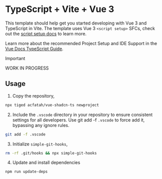 # TypeScript + Vite + Vue 3

This template should help get you started developing with Vue 3 and TypeScript in Vite. The template uses Vue 3 `<script setup>` SFCs, check out the [script setup docs](https://v3.vuejs.org/api/sfc-script-setup.html#sfc-script-setup) to learn more.

Learn more about the recommended Project Setup and IDE Support in the [Vue Docs TypeScript Guide](https://vuejs.org/guide/typescript/overview.html#project-setup).

> [!IMPORTANT]
> WORK IN PROGRESS

## Usage

1. Copy the repository,

```bash
npx tiged acfatah/vue-shadcn-ts newproject
```

2. Include the `.vscode` directory in your repository to ensure consistent settings for all developers. Use git add -f `.vscode` to force add it, bypassing any ignore rules.

```bash
git add -f .vscode
```

3. Initialize `simple-git-hooks`,

```bash
rm -rf .git/hooks && npx simple-git-hooks
```

4. Update and install dependencies

```bash
npm run update-deps
```
